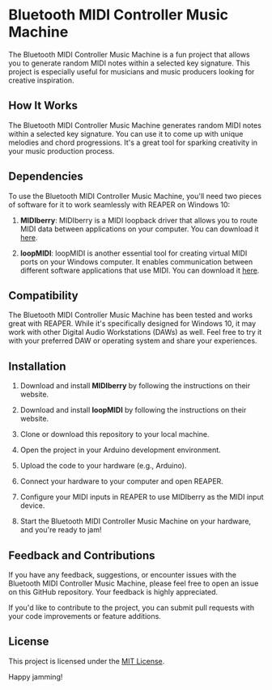 # Bluetooth MIDI Controller Music Machine

The Bluetooth MIDI Controller Music Machine is a fun project that allows you to generate random MIDI notes within a selected key signature. This project is especially useful for musicians and music producers looking for creative inspiration.

## How It Works

The Bluetooth MIDI Controller Music Machine generates random MIDI notes within a selected key signature. You can use it to come up with unique melodies and chord progressions. It's a great tool for sparking creativity in your music production process.

## Dependencies

To use the Bluetooth MIDI Controller Music Machine, you'll need two pieces of software for it to work seamlessly with REAPER on Windows 10:

1. **MIDIberry**: MIDIberry is a MIDI loopback driver that allows you to route MIDI data between applications on your computer. You can download it [here](https://www.manyetas.com/creed/midiberry).

2. **loopMIDI**: loopMIDI is another essential tool for creating virtual MIDI ports on your Windows computer. It enables communication between different software applications that use MIDI. You can download it [here](https://www.tobias-erichsen.de/software/loopmidi.html).

## Compatibility

The Bluetooth MIDI Controller Music Machine has been tested and works great with REAPER. While it's specifically designed for Windows 10, it may work with other Digital Audio Workstations (DAWs) as well. Feel free to try it with your preferred DAW or operating system and share your experiences.

## Installation

1. Download and install **MIDIberry** by following the instructions on their website.

2. Download and install **loopMIDI** by following the instructions on their website.

3. Clone or download this repository to your local machine.

4. Open the project in your Arduino development environment.

5. Upload the code to your hardware (e.g., Arduino).

6. Connect your hardware to your computer and open REAPER.

7. Configure your MIDI inputs in REAPER to use MIDIberry as the MIDI input device.

8. Start the Bluetooth MIDI Controller Music Machine on your hardware, and you're ready to jam!

## Feedback and Contributions

If you have any feedback, suggestions, or encounter issues with the Bluetooth MIDI Controller Music Machine, please feel free to open an issue on this GitHub repository. Your feedback is highly appreciated.

If you'd like to contribute to the project, you can submit pull requests with your code improvements or feature additions.

## License

This project is licensed under the [MIT License](LICENSE.md).

Happy jamming!
